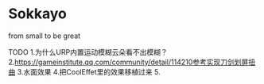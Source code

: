 # Sokkayo
from small to be great

TODO
1.为什么URP内置运动模糊云朵看不出模糊？
2.https://gameinstitute.qq.com/community/detail/114210参考实现刀剑划屏扭曲
3.水面效果
4.把CoolEffet里的效果移植过来
5.